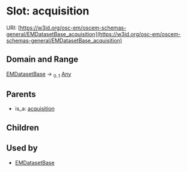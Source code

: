 
# Slot: acquisition



URI: [https://w3id.org/osc-em/oscem-schemas-general/EMDatasetBase_acquisition](https://w3id.org/osc-em/oscem-schemas-general/EMDatasetBase_acquisition)


## Domain and Range

[EMDatasetBase](EMDatasetBase.md) &#8594;  <sub>0..1</sub> [Any](Any.md)

## Parents

 *  is_a: [acquisition](acquisition.md)

## Children


## Used by

 * [EMDatasetBase](EMDatasetBase.md)
